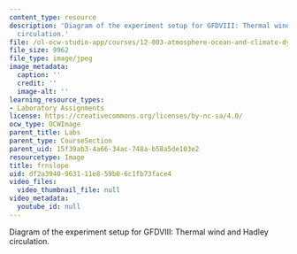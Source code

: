 ```yaml
---
content_type: resource
description: 'Diagram of the experiment setup for GFDVIII: Thermal wind and Hadley
  circulation.'
file: /ol-ocw-studio-app/courses/12-003-atmosphere-ocean-and-climate-dynamics-fall-2008/df2a3940963111e859b06c1fb73face4_frnslope.jpg
file_size: 9962
file_type: image/jpeg
image_metadata:
  caption: ''
  credit: ''
  image-alt: ''
learning_resource_types:
- Laboratory Assignments
license: https://creativecommons.org/licenses/by-nc-sa/4.0/
ocw_type: OCWImage
parent_title: Labs
parent_type: CourseSection
parent_uid: 15f39ab3-4a66-34ac-748a-b58a5de103e2
resourcetype: Image
title: frnslope
uid: df2a3940-9631-11e8-59b0-6c1fb73face4
video_files:
  video_thumbnail_file: null
video_metadata:
  youtube_id: null
---
```

Diagram of the experiment setup for GFDVIII: Thermal wind and Hadley circulation.